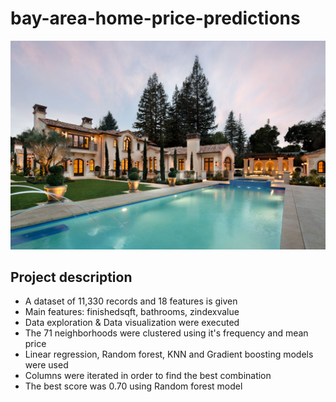 # bay-area-home-price-predictions
<img src="https://github.com/UrielV1/bay-area-home-price-predictions/blob/master/bay%20area%20home.png" alt="https://github.com/UrielV1/bay-area-home-price-predictions/blob/master/bay%20area%20home.png" width="600"/>

## Project description
- A dataset of 11,330 records and 18 features is given
- Main features: finishedsqft, bathrooms, zindexvalue         
- Data exploration & Data visualization were executed
- The 71 neighborhoods were clustered using it's frequency and mean price
- Linear regression, Random forest, KNN and Gradient boosting models were used
- Columns were iterated in order to find the best combination
- The best score was 0.70 using Random forest model 
